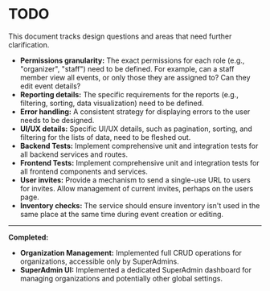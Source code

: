 # TODO

This document tracks design questions and areas that need further clarification.

- **Permissions granularity:** The exact permissions for each role (e.g., "organizer", "staff") need to be defined. For example, can a staff member view all events, or only those they are assigned to? Can they edit event details?
- **Reporting details:** The specific requirements for the reports (e.g., filtering, sorting, data visualization) need to be defined.
- **Error handling:** A consistent strategy for displaying errors to the user needs to be designed.
- **UI/UX details:** Specific UI/UX details, such as pagination, sorting, and filtering for the lists of data, need to be fleshed out.
- **Backend Tests:** Implement comprehensive unit and integration tests for all backend services and routes.
- **Frontend Tests:** Implement comprehensive unit and integration tests for all frontend components and services.
- **User invites:** Provide a mechanism to send a single-use URL to users for invites.  Allow management of current invites, perhaps on the users page.
- **Inventory checks:** The service should ensure inventory isn't used in the same place at the same time during event creation or editing. 
---

**Completed:**

- **Organization Management:** Implemented full CRUD operations for organizations, accessible only by SuperAdmins.
- **SuperAdmin UI:** Implemented a dedicated SuperAdmin dashboard for managing organizations and potentially other global settings.
